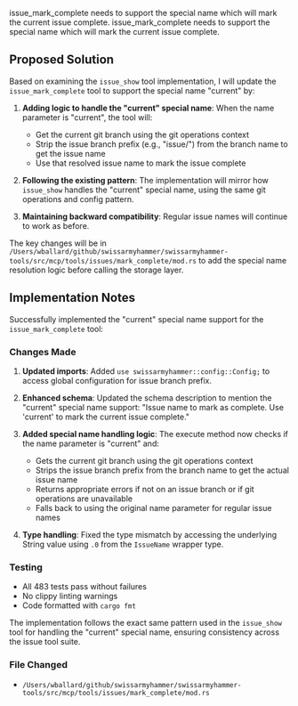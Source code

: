 issue_mark_complete needs to support the special name  which will mark the current issue complete.
issue_mark_complete needs to support the special name  which will mark the current issue complete.

## Proposed Solution

Based on examining the `issue_show` tool implementation, I will update the `issue_mark_complete` tool to support the special name "current" by:

1. **Adding logic to handle the "current" special name**: When the name parameter is "current", the tool will:
   - Get the current git branch using the git operations context
   - Strip the issue branch prefix (e.g., "issue/") from the branch name to get the issue name
   - Use that resolved issue name to mark the issue complete

2. **Following the existing pattern**: The implementation will mirror how `issue_show` handles the "current" special name, using the same git operations and config pattern.

3. **Maintaining backward compatibility**: Regular issue names will continue to work as before.

The key changes will be in `/Users/wballard/github/swissarmyhammer/swissarmyhammer-tools/src/mcp/tools/issues/mark_complete/mod.rs` to add the special name resolution logic before calling the storage layer.

## Implementation Notes

Successfully implemented the "current" special name support for the `issue_mark_complete` tool:

### Changes Made

1. **Updated imports**: Added `use swissarmyhammer::config::Config;` to access global configuration for issue branch prefix.

2. **Enhanced schema**: Updated the schema description to mention the "current" special name support: "Issue name to mark as complete. Use 'current' to mark the current issue complete."

3. **Added special name handling logic**: The execute method now checks if the name parameter is "current" and:
   - Gets the current git branch using the git operations context
   - Strips the issue branch prefix from the branch name to get the actual issue name
   - Returns appropriate errors if not on an issue branch or if git operations are unavailable
   - Falls back to using the original name parameter for regular issue names

4. **Type handling**: Fixed the type mismatch by accessing the underlying String value using `.0` from the `IssueName` wrapper type.

### Testing

- All 483 tests pass without failures
- No clippy linting warnings
- Code formatted with `cargo fmt`

The implementation follows the exact same pattern used in the `issue_show` tool for handling the "current" special name, ensuring consistency across the issue tool suite.

### File Changed

- `/Users/wballard/github/swissarmyhammer/swissarmyhammer-tools/src/mcp/tools/issues/mark_complete/mod.rs`
